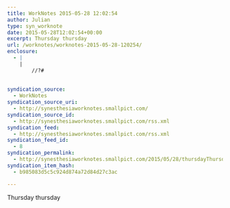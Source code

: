 ```yaml
---
title: WorkNotes 2015-05-28 12:02:54
author: Julian
type: syn_worknote
date: 2015-05-28T12:02:54+00:00
excerpt: Thursday thursday
url: /worknotes/worknotes-2015-05-28-120254/
enclosure:
  - |
    |
        //?#
        
        
syndication_source:
  - WorkNotes
syndication_source_uri:
  - http://synesthesiaworknotes.smallpict.com/
syndication_source_id:
  - http://synesthesiaworknotes.smallpict.com/rss.xml
syndication_feed:
  - http://synesthesiaworknotes.smallpict.com/rss.xml
syndication_feed_id:
  - 8
syndication_permalink:
  - http://synesthesiaworknotes.smallpict.com/2015/05/28/thursdayThursday.html
syndication_item_hash:
  - b985083d5c5c924d874a72d84d27c3ac

---
```

Thursday thursday